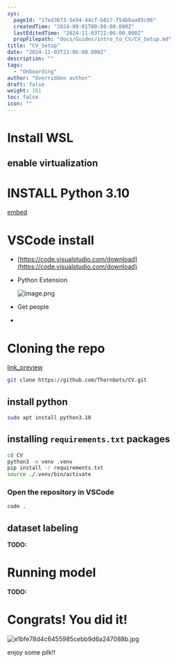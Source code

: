 ```yaml
---
sys:
  pageId: "17ed3673-5e94-44cf-b817-f54bbaa03c06"
  createdTime: "2024-09-01T00:08:00.000Z"
  lastEditedTime: "2024-11-03T22:06:00.000Z"
  propFilepath: "docs/Guides/intro_to_CV/CV_Setup.md"
title: "CV_Setup"
date: "2024-11-03T22:06:00.000Z"
description: ""
tags:
  - "Onboarding"
author: "Overridden author"
draft: false
weight: 161
toc: false
icon: ""
---
```


# Install WSL

## enable virtualization

# INSTALL Python 3.10

[embed](https://www.rose-hulman.edu/class/csse/csse132/2425a/labs/prelab1-wsl2.html)

# VSCode install

- [https://code.visualstudio.com/download](https://code.visualstudio.com/download)
- Python Extension

	![image.png](https://prod-files-secure.s3.us-west-2.amazonaws.com/d518164a-d88e-44d1-a4ee-3adb3bd8bce0/d82b6650-a5e4-4d3c-b8c9-93d817dae00e/image.png?X-Amz-Algorithm=AWS4-HMAC-SHA256&X-Amz-Content-Sha256=UNSIGNED-PAYLOAD&X-Amz-Credential=ASIAZI2LB466ZABDFGT6%2F20250329%2Fus-west-2%2Fs3%2Faws4_request&X-Amz-Date=20250329T140424Z&X-Amz-Expires=3600&X-Amz-Security-Token=IQoJb3JpZ2luX2VjEAwaCXVzLXdlc3QtMiJHMEUCIQDYyl9sWzQjElBH47w9TthDFoBS58UQKQvSeFXzoGHbOAIgL44shgMNnCBxRP5gcgdS7tAw1VGagtYgQyNlxAgQEVcq%2FwMIdRAAGgw2Mzc0MjMxODM4MDUiDDfnFAmLv%2Bu0yWJ8xSrcA35EuSzynq%2FEV7dqMuvqoj1z8IvHDu3RPoGmFQiDVLJByD8vR%2BnLBNaFB3Y2gNCRgidKlSfZoZxVrrAceS5vlg%2Faws0iZFo3eUOb0nSGE6oZ3%2BkF9ZYT9tKizH%2FQkT04R2Dtk62YOefCrEw2MiMMVtdugL11UVw5l9xkrHMzsEJ0KUJAp4ilsLJlyrNOv43DDQLG70Z9m1uYMFQczy5QmYlIsr32CQ5VVVm3CBKl2aN84r282h6PCtP6nIHaQKpD3RBCndKsQYjrcwgOwz2UcOZ%2BlT5Tqn4v08cbuesRcuREXxuoFwTzs%2Fg7V0F6tE7gD3G%2FKmegq6iZxJt56rdHkwcelvTl7aDkwgEtpr9ZMHCtixzDw1NZkwnhqQ4lx9F%2FrGUsHZJCIsNRJF1oBnQd1hZkPHtIFWywP%2Bzj8jdL0micKFDzDFsNxaH8IEtwfYESsgU%2BAMCH4vLEi8deoFxd0ans0z9W3JdOBwENBpW%2FO20uZwaEFvXjfwA8HPyviUV%2FefYGUDIjISv9s0iEzfc13%2F1WpLEQY%2BFFTes%2BIOUj%2FnWmMumqtjgxBUAf3vcq0XxZ3r6CHJBBUf%2FBR6EXZ7Zds2vDkF0O8yhoofjRmias3gQo7UTh6ELKYsPnko3aMI61n78GOqUBQYpuvQ0hvXuufQfvG%2BOKsocrmlnzESUbBZ%2BO6i6bMOyz%2FNvY72uMuxXMUZ2STIYUksa94JG7WNdO9OQi3UoKuqNlLIVxAuUoxkE1jHne%2BwLEkRW%2BdxVRHLU%2F9n%2FVgvgLFq%2BxxQIk3ypt4ElkRyApQJ%2BJrTWDlZ8%2BJ2S%2B%2F%2F8iJyRxqBEZvy%2FSLyXdIL9ltzoi2HBBGH9SDJZ9IHD4xvRXxDx%2BxPjR&X-Amz-Signature=2f0502c9cf59a5bcdfa7900c8a99e88689e51bdd60ef3f19e7ebb57b6d4a2fb6&X-Amz-SignedHeaders=host&x-id=GetObject)
- Get people
- 

# Cloning the repo

[link_preview](https://github.com/Thornbots/CV/)

```bash
git clone https://github.com/Thornbots/CV.git
```

## install python

```bash
sudo apt install python3.10
```

## installing `requirements.txt` packages

```bash
cd CV
python3 -m venv .venv
pip install -r requirements.txt
source ./.venv/bin/activate
```

### Open the repository in VSCode

```bash
code .
```

## dataset labeling  

**TODO:**

# Running model

**TODO:**

# Congrats! You did it!

![e1bfe78d4c6455985cebb9d6a247088b.jpg](https://prod-files-secure.s3.us-west-2.amazonaws.com/d518164a-d88e-44d1-a4ee-3adb3bd8bce0/7d1ce04e-65d6-40c8-814d-754280e9515a/e1bfe78d4c6455985cebb9d6a247088b.jpg?X-Amz-Algorithm=AWS4-HMAC-SHA256&X-Amz-Content-Sha256=UNSIGNED-PAYLOAD&X-Amz-Credential=ASIAZI2LB4662A2WRLFL%2F20250329%2Fus-west-2%2Fs3%2Faws4_request&X-Amz-Date=20250329T140423Z&X-Amz-Expires=3600&X-Amz-Security-Token=IQoJb3JpZ2luX2VjEAwaCXVzLXdlc3QtMiJGMEQCICMabAlfVcTKKcf%2FBVKKdtw14PrylHwZDxl3TfBVbR6gAiBoHIChRsHrlbveDaIT7qJjqIp22F89XDYCoY46M9vEOCr%2FAwh1EAAaDDYzNzQyMzE4MzgwNSIMYequli9HxwIwsTMEKtwDlOOKEklZHqgY1xZ4eaeHxXuX9baVOImsif%2Bxm1CskxpRvKkveD9%2FZzGwiFv%2F9v6d%2FIhUrjKGfODtoQd%2BY90EwkKgYQf4KjSKtiptc%2Fu13VdoGSICTEDcIamY511dsOfKOy9iy8%2BbHpda%2Bv62HpF1WSW6R3bAvuj2OxhoTOjGXHbBNRyBVxJwusf%2Bx29ZkGGKcGtk5eYSDtRfwxRzqyawmWOJx7vc%2BoLW0BQ8co%2BzhKqeh%2FuQcaqfePiSkI6rYVUlf%2Ff8zzplYWSi3N%2FAEewHVeQygoJGx62ZVrtonR4mYGxvbwRXo4bS3G0nPj%2B2YhLJWAaTe0vUTdtmT%2BLuhDE6G8j4IM02K4MNXq3jI%2Fjg72DCNopZvpn3EtRL6Ndlkm6HKR%2B%2Bdi4hkz33fyx%2FGWdno%2FvF%2B6ILceWhdhrIOfU04xFKh05mIN2NcsDU0ZmYAGNU7cKzsRnnsz5j58hu8El4WPwPOYavbMtUfPamb9G7%2Bl9Lf2xrN1LGCzc%2BIe5MYphLNKQF6KbczaOxBMVELqiKXS9TqWX6Bmro0SzHfh%2BcIrBLx5hDS2d1Q1%2BFXVcQ3dD6NKfe8XMF5qanQDXthyyzVm2pViyDB7qYBt0AS3%2BPzQalCKd2w53Qgb6s7d4wjbWfvwY6pgFOzvm3F5M%2Fv7M2uibyu%2BUbcxxOVfEzMSb1giQmJC1bVSUa%2FQJjGTEmn2aYauKL%2BHqHZch3BSI%2FrRodB1eiSQ4UqOcAcM3mG6YZk1eZEX3ShyRgfybzjFxwRAkviaD2QQjeMuL9NOVHBU%2FHEVi%2BrgZoiB9MhNblVkZ6J7p%2FsQTAuYBp1bNg8tzRtslvL6IDMf9ZWisilF9r48HxpUo9dueDZZ1w8JoA&X-Amz-Signature=60d3188c6c9875a400b3e7bebb2df70741812d314b1799e0df6212744ebe41dc&X-Amz-SignedHeaders=host&x-id=GetObject)

enjoy some pilk!!
